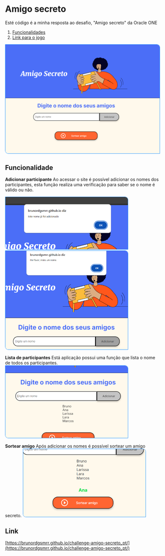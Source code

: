 # Amigo secreto

Esté código é a minha resposta ao desafio, "Amigo secreto" da Oracle ONE

1. [Funcionalidades](#funcionalidade)
2. [Link para o jogo](#link)

<img id="img-header" src="./img/pagina_inicial.png" alt="Tratativa para nomes que já foram adicionados" style="width: 600px;border: 1px solid dodgerblue;border-radius:0px 10px;"/>

## Funcionalidade

**Adicionar participante**
Ao acessar o site é possível adicionar os nomes dos participantes, esta função realiza uma verificação para saber se o nome é válido ou não.

<img src="./img/tratativa_para_nomes_repetidos.png" alt="Tratativa para nomes que já foram adicionados" style="width: 400px;border: 1px solid dodgerblue;border-radius:0px 10px;"/>
<br>
<img src="./img/tratativa_para_input_vazio.png" alt="Tratativa para quando for clicado em adicionar sem digite um nome"style="width: 400px;border: 1px solid dodgerblue;border-radius:0px 10px;">

**Lista de participantes**
Está aplicação possui uma função que lista o nome de todos os participantes.
<img src="./img/nomes_adicionados.png" alt="Tratativa para quando for clicado em adicionar sem digite um nome" style="width: 400px;border: 1px solid dodgerblue;border-radius:0px 10px;"/>

**Sortear amigo**
Após adicionar os nomes é possível sortear um amigo secreto.
<img src="./img/resultado_do_sorteio.png" alt="Tratativa para quando for clicado em adicionar sem digite um nome" style="width: 400px;border: 1px solid dodgerblue;border-radius:0px 10px;"/>

## Link

[https://brunordgsmrr.github.io/challenge-amigo-secreto_pt/](https://brunordgsmrr.github.io/challenge-amigo-secreto_pt/)
